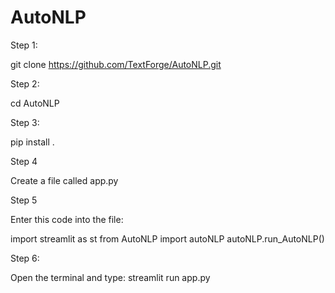 # AutoNLP


Step 1:

git clone https://github.com/TextForge/AutoNLP.git

Step 2:

cd AutoNLP

Step 3:

pip install . 

Step 4

Create a file called app.py

Step 5

Enter this code into the file:

import streamlit as st
from AutoNLP import autoNLP
autoNLP.run_AutoNLP()

Step 6:

Open the terminal and type: streamlit run app.py